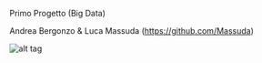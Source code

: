 Primo Progetto (Big Data)

Andrea Bergonzo & Luca Massuda (https://github.com/Massuda)

![alt tag](https://lh3.googleusercontent.com/-b4rBLslwtAU/AAAAAAAAAAI/AAAAAAAACyM/sx_m1F_5jQE/s0-c-k-no-ns/photo.jpg)